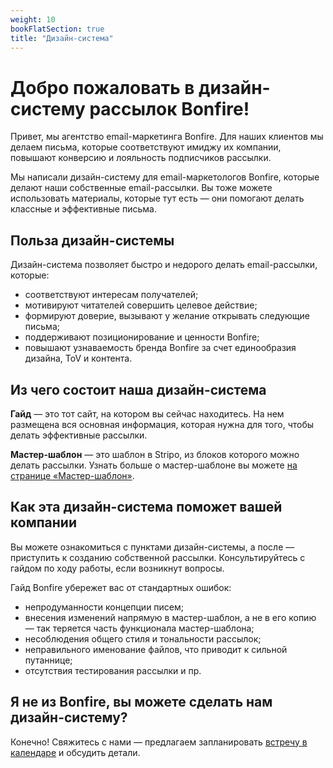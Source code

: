 ```yaml
---
weight: 10
bookFlatSection: true
title: "Дизайн-система"
---
```


# Добро пожаловать в дизайн-систему рассылок Bonfire!

Привет, мы агентство email-маркетинга Bonfire. Для наших клиентов мы делаем письма, которые соответствуют имиджу их компании, повышают конверсию и лояльность подписчиков рассылки.

Мы написали дизайн-систему для email-маркетологов Bonfire, которые делают наши собственные email-рассылки. Вы тоже можете использовать материалы, которые тут есть — они помогают делать классные и эффективные письма.

## Польза дизайн-системы

Дизайн-система позволяет быстро и недорого делать email-рассылки, которые:

- соответствуют интересам получателей;
- мотивируют читателей совершить целевое действие;
- формируют доверие, вызывают у желание открывать следующие письма;
- поддерживают позиционирование и ценности Bonfire;
- повышают узнаваемость бренда Bonfire за счет единообразия дизайна, ToV и контента.


## Из чего состоит наша дизайн-система


 **Гайд** &#x2014;  это тот сайт, на котором вы сейчас находитесь. На нем размещена вся основная информация, которая нужна для того, чтобы делать эффективные рассылки.

**Мастер-шаблон** &#x2014; это шаблон в Stripo, из блоков которого можно делать рассылки. Узнать больше о мастер-шаблоне вы можете [на странице «Мастер-шаблон»](http://ds.bonfire.online/docs/how-to-use/#%d0%bc%d0%b0%d1%81%d1%82%d0%b5%d1%80-%d1%88%d0%b0%d0%b1%d0%bb%d0%be%d0%bd).


## Как эта дизайн-система поможет вашей компании

Вы можете ознакомиться с пунктами дизайн-системы, а после — приступить к созданию собственной рассылки. Консультируйтесь с гайдом по ходу работы, если возникнут вопросы.

Гайд Bonfire убережет вас от стандартных ошибок:

- непродуманности концепции писем;
- внесения изменений напрямую в мастер-шаблон, а не в его копию — так теряется часть функционала мастер-шаблона; 
- несоблюдения общего стиля и тональности рассылок;
- неправильного именование файлов, что приводит к сильной путаннице;
- отсутствия тестирования рассылки и пр.



## Я не из Bonfire, вы можете сделать нам дизайн-систему?

Конечно! Свяжитесь с нами — предлагаем запланировать [встречу в календаре](https://calendly.com/bonfire-team/bonfire-welcome?month=2023-06) и обсудить детали.


